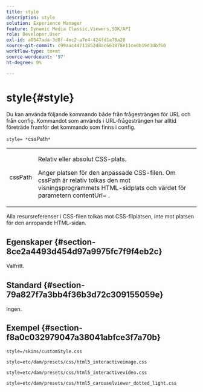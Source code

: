 ```yaml
---
title: style
description: style
solution: Experience Manager
feature: Dynamic Media Classic,Viewers,SDK/API
role: Developer,User
exl-id: a0547ada-3d8f-4ec2-a7e4-424fd1a78a28
source-git-commit: c99aac44711852d8ac661878e11ce0b19d3dbf60
workflow-type: tm+mt
source-wordcount: '97'
ht-degree: 0%

---
```


# style{#style}

Du kan använda följande kommando både från frågesträngen för URL och från config. Kommandot som används i URL-frågesträngen har alltid företräde framför det kommando som finns i config.

`style= *`cssPath`*`

<table id="table_F800F787CF0342749B934DAEB600C0EB"> 
 <tbody> 
  <tr> 
   <td colname="col1"> <p> <span class="codeph"> <span class="varname"> cssPath </span> </span> </p> </td> 
   <td colname="col2"> <p> Relativ eller absolut CSS-plats. </p> <p>Anger platsen för den anpassade CSS-filen. Om <span class="codeph"><span class="varname"> cssPath </span></span> är relativ tolkas den mot visningsprogrammets HTML-sidplats och värdet för parametern <span class="codeph"> contentUrl=</span> . </p> </td> 
  </tr> 
 </tbody> 
</table>

Alla resursreferenser i CSS-filen tolkas mot CSS-filplatsen, inte mot platsen för den anropande HTML-sidan.

## Egenskaper {#section-8ce2a4493d454d97a9975fc7f9f4eb2c}

Valfritt.

## Standard {#section-79a827f7a3bb4f36b3d72c309155059e}

Ingen.

## Exempel {#section-f8a0c032979047a38041abfce3f7a70b}

`style=/skins/customStyle.css`

`style=etc/dam/presets/css/html5_interactiveimage.css`

`style=etc/dam/presets/css/html5_interactivevideo.css`

`style=etc/dam/presets/css/html5_carouselviewer_dotted_light.css`
